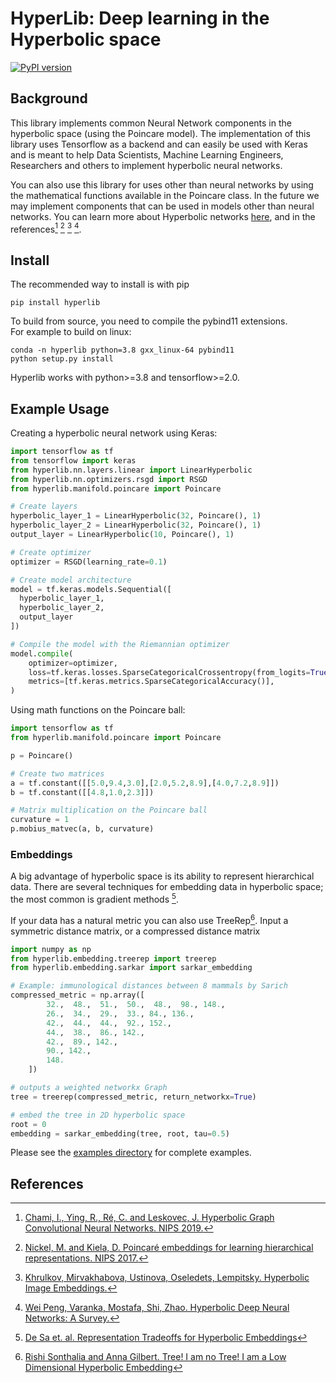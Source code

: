 # HyperLib: Deep learning in the Hyperbolic space

[![PyPI version](https://badge.fury.io/py/hyperlib.svg)](https://badge.fury.io/py/hyperlib)

## Background
This library implements common Neural Network components in the hyperbolic space (using the Poincare model). The implementation of this library uses Tensorflow as a backend and can easily be used with Keras and is meant to help Data Scientists, Machine Learning Engineers, Researchers and others to implement hyperbolic neural networks.

You can also use this library for uses other than neural networks by using the mathematical functions available in the Poincare class. In the future we may implement components that can be used in models other than neural networks. You can learn more about Hyperbolic networks [here](https://elevateailabs.com/blog/hyperlib), and in the references[^1] [^2] [^3] [^4].

## Install
The recommended way to install is with pip
```
pip install hyperlib
```

To build from source, you need to compile the pybind11 extensions.   
For example to build on linux:
```shell
conda -n hyperlib python=3.8 gxx_linux-64 pybind11
python setup.py install
```

Hyperlib works with python>=3.8 and tensorflow>=2.0.

## Example Usage

Creating a hyperbolic neural network using Keras:
```python
import tensorflow as tf
from tensorflow import keras
from hyperlib.nn.layers.linear import LinearHyperbolic
from hyperlib.nn.optimizers.rsgd import RSGD
from hyperlib.manifold.poincare import Poincare

# Create layers
hyperbolic_layer_1 = LinearHyperbolic(32, Poincare(), 1)
hyperbolic_layer_2 = LinearHyperbolic(32, Poincare(), 1)
output_layer = LinearHyperbolic(10, Poincare(), 1)

# Create optimizer
optimizer = RSGD(learning_rate=0.1)

# Create model architecture
model = tf.keras.models.Sequential([
  hyperbolic_layer_1,
  hyperbolic_layer_2,
  output_layer
])

# Compile the model with the Riemannian optimizer            
model.compile(
    optimizer=optimizer,
    loss=tf.keras.losses.SparseCategoricalCrossentropy(from_logits=True),
    metrics=[tf.keras.metrics.SparseCategoricalAccuracy()],
)

```

Using math functions on the Poincare ball:
```python
import tensorflow as tf
from hyperlib.manifold.poincare import Poincare

p = Poincare()

# Create two matrices
a = tf.constant([[5.0,9.4,3.0],[2.0,5.2,8.9],[4.0,7.2,8.9]])
b = tf.constant([[4.8,1.0,2.3]])

# Matrix multiplication on the Poincare ball
curvature = 1
p.mobius_matvec(a, b, curvature)
```

### Embeddings 
A big advantage of hyperbolic space is its ability to represent hierarchical data. There are several techniques for embedding data in hyperbolic space; the most common is gradient methods [^6].

If your data has a natural metric you can also use TreeRep[^5].
Input a symmetric distance matrix, or a compressed distance matrix 
```python
import numpy as np
from hyperlib.embedding.treerep import treerep
from hyperlib.embedding.sarkar import sarkar_embedding 

# Example: immunological distances between 8 mammals by Sarich
compressed_metric = np.array([ 
        32.,  48.,  51.,  50.,  48.,  98., 148.,  
        26.,  34.,  29.,  33., 84., 136.,  
        42.,  44.,  44.,  92., 152.,  
        44.,  38.,  86., 142.,
        42.,  89., 142.,  
        90., 142., 
        148.
    ])

# outputs a weighted networkx Graph
tree = treerep(compressed_metric, return_networkx=True)

# embed the tree in 2D hyperbolic space
root = 0
embedding = sarkar_embedding(tree, root, tau=0.5)
```

Please see the [examples directory](https://github.com/nalexai/hyperlib/tree/main/examples) for complete examples.

## References
[^1]: [Chami, I., Ying, R., Ré, C. and Leskovec, J. Hyperbolic Graph Convolutional Neural Networks. NIPS 2019.](http://web.stanford.edu/~chami/files/hgcn.pdf)

[^2]: [Nickel, M. and Kiela, D. Poincaré embeddings for learning hierarchical representations. NIPS 2017.](https://papers.nips.cc/paper/2017/hash/59dfa2df42d9e3d41f5b02bfc32229dd-Abstract.html)

[^3]: [Khrulkov, Mirvakhabova, Ustinova, Oseledets, Lempitsky. Hyperbolic Image Embeddings.](https://arxiv.org/pdf/1904.02239.pdf)

[^4]: [Wei Peng, Varanka, Mostafa, Shi, Zhao. Hyperbolic Deep Neural Networks: A Survey.](https://arxiv.org/pdf/2101.04562.pdf)

[^5]: [Rishi Sonthalia and Anna Gilbert. Tree! I am no Tree! I am a Low Dimensional Hyperbolic Embedding](https://arxiv.org/abs/2005.03847)  
[^6]: [De Sa et. al. Representation Tradeoffs for Hyperbolic Embeddings](https://arxiv.org/abs/1804.03329)
